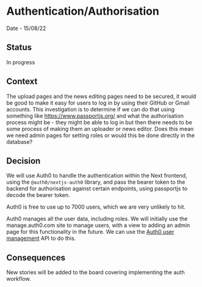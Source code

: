 # Authentication/Authorisation

Date - 15/08/22

## Status
In progress

## Context
The upload pages and the news editing pages need to be secured, it would be good to make it easy for users to log in by using their GitHub or Gmail accounts. This investigation is to determine if we can do that using something like https://www.passportjs.org/ and what the authorisation process might be - they might be able to log in but then there needs to be some process of making them an uploader or news editor. Does this mean we need admin pages for setting roles or would this be done directly in the database?

## Decision
We will use Auth0 to handle the authentication within the Next frontend, using the `@auth0/nextjs-auth0` library, and pass the bearer token to the backend for authorisation against certain endpoints, using passportjs to decode the bearer token.

Auth0 is free to use up to 7000 users, which we are very unlikely to hit.

Auth0 manages all the user data, including roles. We will initially use the manage.auth0.com site to manage users, with a view to adding an admin page for this functionality in the future. We can use the [Auth0 user management](https://auth0.com/docs/api/management/v2#!/Users/post_user_roles) API to do this.

## Consequences
New stories will be added to the board covering implementing the auth workflow.
